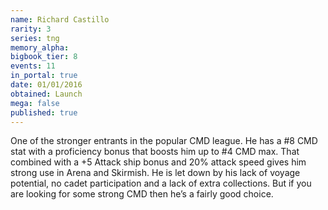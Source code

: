 ```yaml
---
name: Richard Castillo
rarity: 3
series: tng
memory_alpha:
bigbook_tier: 8
events: 11
in_portal: true
date: 01/01/2016
obtained: Launch
mega: false
published: true
---
```


One of the stronger entrants in the popular CMD league. He has a #8 CMD stat with a proficiency bonus that boosts him up to #4 CMD max. That combined with a +5 Attack ship bonus and 20% attack speed gives him strong use in Arena and Skirmish. He is let down by his lack of voyage potential, no cadet participation and a lack of extra collections. But if you are looking for some strong CMD then he’s a fairly good choice.
